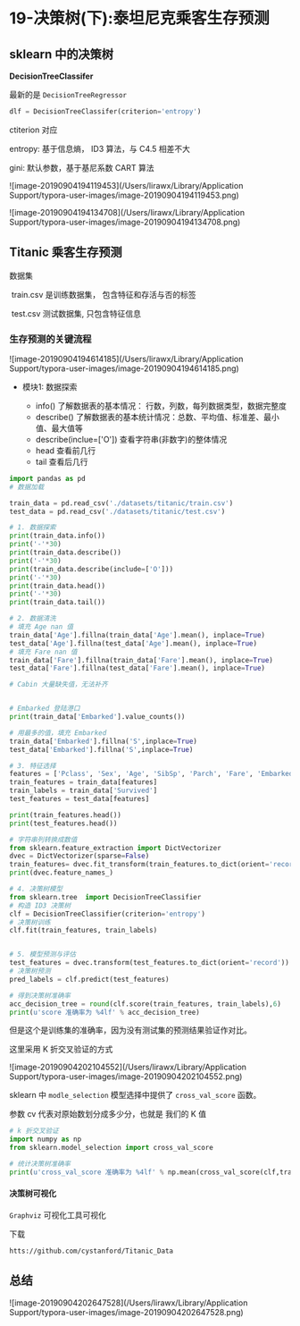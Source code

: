 # 19-决策树(下):泰坦尼克乘客生存预测

## sklearn 中的决策树

**DecisionTreeClassifer**

最新的是 `DecisionTreeRegressor`

```python
dlf = DecisionTreeClassifer(criterion='entropy')
```

ctiterion 对应

entropy: 基于信息熵， ID3 算法，与 C4.5 相差不大

gini: 默认参数，基于基尼系数 CART 算法





![image-20190904194119453](/Users/lirawx/Library/Application Support/typora-user-images/image-20190904194119453.png)



![image-20190904194134708](/Users/lirawx/Library/Application Support/typora-user-images/image-20190904194134708.png)



## Titanic 乘客生存预测

数据集

​	train.csv 是训练数据集， 包含特征和存活与否的标签

​	test.csv 测试数据集, 只包含特征信息



### 生存预测的关键流程



![image-20190904194614185](/Users/lirawx/Library/Application Support/typora-user-images/image-20190904194614185.png)



* 模块1: 数据探索

  * info() 了解数据表的基本情况： 行数，列数，每列数据类型，数据完整度
  * describe() 了解数据表的基本统计情况：总数、平均值、标准差、最小值、最大值等
  * describe(inclue=['O']) 查看字符串(非数字)的整体情况
  * head 查看前几行
  * tail 查看后几行

  



```python
import pandas as pd
# 数据加载

train_data = pd.read_csv('./datasets/titanic/train.csv')
test_data = pd.read_csv('./datasets/titanic/test.csv')

# 1. 数据探索
print(train_data.info())
print('-'*30)
print(train_data.describe())
print('-'*30)
print(train_data.describe(include=['O']))
print('-'*30)
print(train_data.head())
print('-'*30)
print(train_data.tail())

# 2. 数据清洗
# 填充 Age nan 值
train_data['Age'].fillna(train_data['Age'].mean(), inplace=True)
test_data['Age'].fillna(test_data['Age'].mean(), inplace=True)
# 填充 Fare nan 值
train_data['Fare'].fillna(train_data['Fare'].mean(), inplace=True)
test_data['Fare'].fillna(test_data['Fare'].mean(), inplace=True)

# Cabin 大量缺失值，无法补齐


# Embarked 登陆港口
print(train_data['Embarked'].value_counts())

# 用最多的值，填充 Embarked
train_data['Embarked'].fillna('S',inplace=True)
test_data['Embarked'].fillna('S',inplace=True)

# 3. 特征选择
features = ['Pclass', 'Sex', 'Age', 'SibSp', 'Parch', 'Fare', 'Embarked']
train_features = train_data[features]
train_labels = train_data['Survived']
test_features = test_data[features]

print(train_features.head())
print(test_features.head())

# 字符串列转换成数值
from sklearn.feature_extraction import DictVectorizer
dvec = DictVectorizer(sparse=False)
train_features= dvec.fit_transform(train_features.to_dict(orient='record'))
print(dvec.feature_names_)

# 4. 决策树模型
from sklearn.tree  import DecisionTreeClassifier
# 构造 ID3 决策树
clf = DecisionTreeClassifier(criterion='entropy')
# 决策树训练
clf.fit(train_features, train_labels)


# 5. 模型预测与评估
test_features = dvec.transform(test_features.to_dict(orient='record'))
# 决策树预测
pred_labels = clf.predict(test_features)

# 得到决策树准确率
acc_decision_tree = round(clf.score(train_features, train_labels),6)
print(u'score 准确率为 %4lf' % acc_decision_tree)

```



但是这个是训练集的准确率，因为没有测试集的预测结果验证作对比。



这里采用 K 折交叉验证的方式

![image-20190904202104552](/Users/lirawx/Library/Application Support/typora-user-images/image-20190904202104552.png)



sklearn 中 `modle_selection` 模型选择中提供了 `cross_val_score` 函数。

参数 cv 代表对原始数划分成多少分，也就是 我们的 K 值

```python
# k 折交叉验证
import numpy as np
from sklearn.model_selection import cross_val_score

# 统计决策树准确率
print(u'cross_val_score 准确率为 %4lf' % np.mean(cross_val_score(clf,train_features,train_labels, cv=10)))
```



#### 决策树可视化

`Graphviz` 可视化工具可视化

下载

`htts://github.com/cystanford/Titanic_Data`



## 总结

![image-20190904202647528](/Users/lirawx/Library/Application Support/typora-user-images/image-20190904202647528.png)



